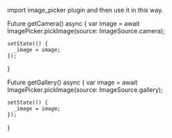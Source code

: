 import image_picker plugin and then use it in this way.

  Future getCamera() async {
    var image = await ImagePicker.pickImage(source: ImageSource.camera);

    setState(() {
      _image = image;
    });
  }


  Future getGallery() async {
    var image = await ImagePicker.pickImage(source: ImageSource.gallery);

    setState(() {
      _image = image;
    });
  }

